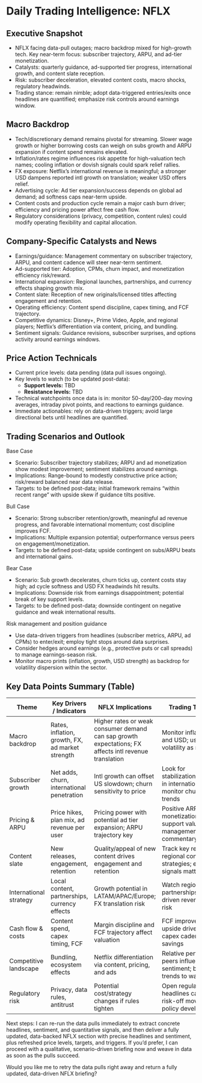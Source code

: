 # Daily Trading Intelligence: NFLX

## Executive Snapshot
- NFLX facing data-pull outages; macro backdrop mixed for high-growth tech. Key near-term focus: subscriber trajectory, ARPU, and ad-tier monetization. 
- Catalysts: quarterly guidance, ad-supported tier progress, international growth, and content slate reception. 
- Risk: subscriber deceleration, elevated content costs, macro shocks, regulatory headwinds. 
- Trading stance: remain nimble; adopt data-triggered entries/exits once headlines are quantified; emphasize risk controls around earnings window.

## Macro Backdrop
- Tech/discretionary demand remains pivotal for streaming. Slower wage growth or higher borrowing costs can weigh on subs growth and ARPU expansion if content spend remains elevated.
- Inflation/rates regime influences risk appetite for high-valuation tech names; cooling inflation or dovish signals could spark relief rallies.
- FX exposure: Netflix’s international revenue is meaningful; a stronger USD dampens reported intl growth on translation; weaker USD offers relief.
- Advertising cycle: Ad tier expansion/success depends on global ad demand; ad softness caps near-term upside.
- Content costs and production cycle remain a major cash burn driver; efficiency and pricing power affect free cash flow.
- Regulatory considerations (privacy, competition, content rules) could modify operating flexibility and capital allocation.

## Company-Specific Catalysts and News
- Earnings/guidance: Management commentary on subscriber trajectory, ARPU, and content cadence will steer near-term sentiment.
- Ad-supported tier: Adoption, CPMs, churn impact, and monetization efficiency risk/reward.
- International expansion: Regional launches, partnerships, and currency effects shaping growth mix.
- Content slate: Reception of new originals/licensed titles affecting engagement and retention.
- Operating efficiency: Content spend discipline, capex timing, and FCF trajectory.
- Competitive dynamics: Disney+, Prime Video, Apple, and regional players; Netflix’s differentiation via content, pricing, and bundling.
- Sentiment signals: Guidance revisions, subscriber surprises, and options activity around earnings windows.

## Price Action Technicals
- Current price levels: data pending (data pull issues ongoing).
- Key levels to watch (to be updated post-data):
  - **Support levels:** TBD
  - **Resistance levels:** TBD
- Technical watchpoints once data is in: monitor 50-day/200-day moving averages, intraday pivot points, and reactions to earnings guidance.
- Immediate actionables: rely on data-driven triggers; avoid large directional bets until headlines are quantified.

## Trading Scenarios and Outlook

Base Case
- Scenario: Subscriber trajectory stabilizes; ARPU and ad monetization show modest improvement; sentiment stabilizes around earnings.
- Implications: Range-bound to modestly constructive price action; risk/reward balanced near data release.
- Targets: to be defined post-data; initial framework remains “within recent range” with upside skew if guidance tilts positive.

Bull Case
- Scenario: Strong subscriber retention/growth, meaningful ad revenue progress, and favorable international momentum; cost discipline improves FCF.
- Implications: Multiple expansion potential; outperformance versus peers on engagement/monetization.
- Targets: to be defined post-data; upside contingent on subs/ARPU beats and international gains.

Bear Case
- Scenario: Sub growth decelerates, churn ticks up, content costs stay high; ad cycle softness and USD FX headwinds hit results.
- Implications: Downside risk from earnings disappointment; potential break of key support levels.
- Targets: to be defined post-data; downside contingent on negative guidance and weak international results.

Risk management and position guidance
- Use data-driven triggers from headlines (subscriber metrics, ARPU, ad CPMs) to enter/exit; employ tight stops around data surprises.
- Consider hedges around earnings (e.g., protective puts or call spreads) to manage earnings-season risk.
- Monitor macro prints (inflation, growth, USD strength) as backdrop for volatility dispersion within the sector.

## Key Data Points Summary (Table)
| Theme | Key Drivers / Indicators | NFLX Implications | Trading Takeaways |
|---|---|---|---|
| Macro backdrop | Rates, inflation, growth, FX, ad market strength | Higher rates or weak consumer demand can sap growth expectations; FX affects intl revenue translation | Monitor inflation prints and USD; use macro volatility as risk hedge |
| Subscriber growth | Net adds, churn, international penetration | Intl growth can offset US slowdown; churn sensitivity to price | Look for stabilization/acceleration in international adds; monitor churn and ARPU trends |
| Pricing & ARPU | Price hikes, plan mix, ad revenue per user | Pricing power with potential ad tier expansion; ARPU trajectory key | Positive ARPU/ad monetization trends support valuation; heed management commentary on pricing |
| Content slate | New releases, engagement, retention | Quality/appeal of new content drives engagement and retention | Track key releases and regional content strategies; engagement signals matter |
| International strategy | Local content, partnerships, currency effects | Growth potential in LATAM/APAC/Europe; FX translation risk | Watch regional partnerships; currency-driven revenue shifts risk |
| Cash flow & costs | Content spend, capex timing, FCF | Margin discipline and FCF trajectory affect valuation | FCF improvement is upside driver; monitor capex cadence and savings |
| Competitive landscape | Bundling, ecosystem effects | Netflix differentiation via content, pricing, and ads | Relative performance vs peers influences sentiment; bundling trends to watch |
| Regulatory risk | Privacy, data rules, antitrust | Potential cost/strategy changes if rules tighten | Open regulatory headlines can trigger risk-off moves; track policy developments |

Next steps: I can re-run the data pulls immediately to extract concrete headlines, sentiment, and quantitative signals, and then deliver a fully updated, data-backed NFLX section with precise headlines and sentiment, plus refreshed price levels, targets, and triggers. If you’d prefer, I can proceed with a qualitative, scenario-driven briefing now and weave in data as soon as the pulls succeed.

Would you like me to retry the data pulls right away and return a fully updated, data-driven NFLX briefing?